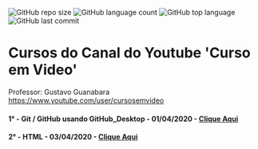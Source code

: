 ![GitHub repo size](https://img.shields.io/github/repo-size/GabrielRioo/Curso_em_Video) ![GitHub language count](https://img.shields.io/github/languages/count/GabrielRioo/Curso_em_Video) ![GitHub top language](https://img.shields.io/github/languages/top/gabrielrioo/curso_em_video) ![GitHub last commit](https://img.shields.io/github/last-commit/gabrielrioo/curso_em_video)
# Cursos do Canal do Youtube 'Curso em Video'
Professor: Gustavo Guanabara https://www.youtube.com/user/cursosemvideo

#### 1° - Git / GitHub usando GitHub_Desktop - 01/04/2020 - [Clique Aqui](https://www.youtube.com/watch?v=xEKo29OWILE&list=PLHz_AreHm4dm7ZULPAmadvNhH6vk9oNZA)
#### 2° - HTML - 03/04/2020 - [Clique Aqui](https://www.youtube.com/watch?v=epDCjksKMok&list=PLHz_AreHm4dlAnJ_jJtV29RFxnPHDuk9o)
